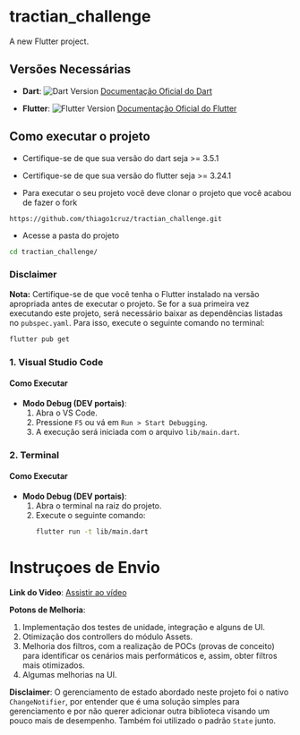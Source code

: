 # tractian_challenge

A new Flutter project.

## Versões Necessárias

- **Dart**: ![Dart Version](https://img.shields.io/static/v1?label=Dart&amp;message=3.5.3&amp;color=blue&amp;logo=dart)
  [Documentação Oficial do Dart](https://dart.dev)

- **Flutter**: ![Flutter Version](https://img.shields.io/static/v1?label=Flutter&amp;message=3.24.3&amp;color=blue&amp;logo=flutter)
  [Documentação Oficial do Flutter](https://docs.flutter.dev/get-started/install)



## Como executar o projeto

- Certifique-se de que sua versão do dart seja >= 3.5.1

- Certifique-se de que sua versão do flutter seja >= 3.24.1

- Para executar o seu projeto você deve clonar o projeto que você acabou de fazer o fork

```ssh
https://github.com/thiago1cruz/tractian_challenge.git
```
- Acesse a pasta do projeto

```sh
cd tractian_challenge/
```

### Disclaimer

**Nota:** Certifique-se de que você tenha o Flutter instalado na versão apropriada antes de executar o projeto. Se for a sua primeira vez executando este projeto, será necessário baixar as dependências listadas no `pubspec.yaml`. Para isso, execute o seguinte comando no terminal:

```sh
flutter pub get
```

### 1. Visual Studio Code

#### Como Executar

- **Modo Debug (DEV portais)**:
  1. Abra o VS Code.
  2. Pressione `F5` ou vá em `Run > Start Debugging`.
  3. A execução será iniciada com o arquivo `lib/main.dart`.

### 2. Terminal

#### Como Executar

- **Modo Debug (DEV portais)**:
  1. Abra o terminal na raiz do projeto.
  2. Execute o seguinte comando:
     ```sh
     flutter run -t lib/main.dart
     ```


# Instruçoes de Envio

**Link do Video**: [Assistir ao vídeo](./assets/video/tractian_challenge.mp4)


**Potons de Melhoria**: 
1. Implementação dos testes de unidade, integração e alguns de UI.
2. Otimização dos controllers do módulo Assets.
3. Melhoria dos filtros, com a realização de POCs (provas de conceito) para identificar os cenários mais performáticos e, assim, obter filtros mais otimizados.
4. Algumas melhorias na UI.


**Disclaimer**:
O gerenciamento de estado abordado neste projeto foi o nativo `ChangeNotifier`, por entender que é uma solução simples para gerenciamento e por não querer adicionar outra biblioteca visando um pouco mais de desempenho. Também foi utilizado o padrão `State` junto.